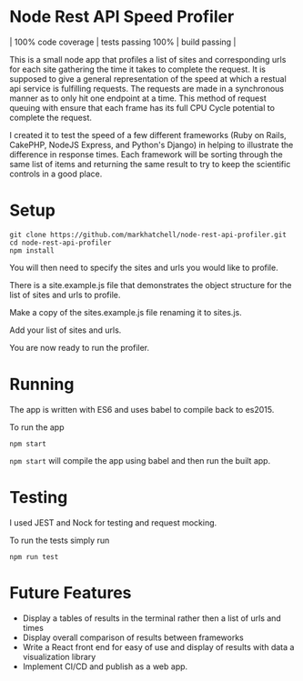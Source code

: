 # Node Rest API Speed Profiler

| 100% code coverage | tests passing 100% | build passing |

This is a small node app that profiles a list of sites and corresponding urls for each site gathering the time it takes
to complete the request. It is supposed to give a general representation of the speed at which a restual api service
is fulfilling requests. The requests are made in a synchronous manner as to only hit one endpoint at a time. This method
of request queuing with ensure that each frame has its full CPU Cycle potential to complete the request.

I created it to test the speed of a few different frameworks (Ruby on Rails, CakePHP, NodeJS Express,
and Python's Django) in helping to illustrate the difference in response times.
Each framework will be sorting through the same list of items and returning the same result to try to
keep the scientific controls in a good place.


# Setup

```
git clone https://github.com/markhatchell/node-rest-api-profiler.git
cd node-rest-api-profiler
npm install

```

You will then need to specify the sites and urls you would like to profile.

There is a site.example.js file that demonstrates the object structure for the list of sites and urls to profile.

Make a copy of the sites.example.js file renaming it to sites.js.

Add your list of sites and urls.

You are now ready to run the profiler.



# Running

The app is written with ES6 and uses babel to compile back to es2015.

To run the app

```
npm start

```

`npm start` will compile the app using babel and then run the built app.



# Testing

I used JEST and Nock for testing and request mocking.

To run the tests simply run

```
npm run test

```


# Future Features

 - Display a tables of results in the terminal rather then a list of urls and times
 - Display overall comparison of results between frameworks
 - Write a React front end for easy of use and display of results with data a visualization library
 - Implement CI/CD and publish as a web app.

